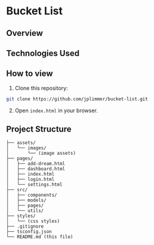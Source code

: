 # Bucket List

## Overview

## Technologies Used

## How to view

1. Clone this repository:

```bash
git clone https://github.com/jplimmer/bucket-list.git
```

2. Open `index.html` in your browser.

## Project Structure

```
├── assets/
│   └── images/
│       └── (image assets)
├── pages/
│   ├── add-dream.html
│   ├── dashboard.html
│   ├── index.html
│   ├── login.html
│   └── settings.html
├── src/
│   ├── components/
│   ├── models/
│   ├── pages/
│   └── utils/
├── styles/
│   └── (css styles)
├── .gitignore
├── tsconfig.json
└── README.md (this file)
```
